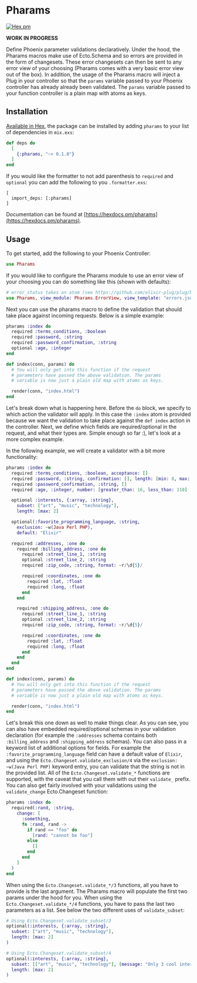 # Pharams

[![Hex.pm](https://img.shields.io/hexpm/v/pharams.svg)](http://hex.pm/packages/pharams)

**WORK IN PROGRESS**

Define Phoenix parameter validations declaratively. Under the hood, the Pharams macros make use of Ecto.Schema and so errors are provided in the form of changesets. These error changesets can then be sent to any error view of your choosing (Pharams comes with a very basic error view out of the box). In addition, the usage of the Pharams macro will inject a Plug in your controller so that the `params` variable passed to your Phoenix controller has already already been validated. The `params` variable passed to your function controller is a plain map with atoms as keys.

## Installation

[Available in Hex](https://hex.pm/packages/pharams), the package can be installed
by adding `pharams` to your list of dependencies in `mix.exs`:

```elixir
def deps do
  [
    {:pharams, "~> 0.1.0"}
  ]
end
```

If you would like the formatter to not add parenthesis to `required` and `optional` you can add the following to you `.formatter.exs`:

```
[
  import_deps: [:pharams]
]
```

Documentation can be found at [https://hexdocs.pm/pharams](https://hexdocs.pm/pharams).

## Usage

To get started, add the following to your Phoenix Controller:

```elixir
use Pharams
```

If you would like to configure the Pharams module to use an error view of your choosing you can do something like this (shown with defaults):

```elixir
# error_status takes an atom (see https://github.com/elixir-plug/plug/blob/master/lib/plug/conn/status.ex for full list of supported statuses)
use Pharams, view_module: Pharams.ErrorView, view_template: "errors.json", error_status: :unprocessable_entity
```

Next you can use the pharams macro to define the validation that should take place against incoming requests. Below is a simple example:

```elixir
pharams :index do
  required :terms_conditions, :boolean
  required :password, :string
  required :password_confirmation, :string
  optional :age, :integer
end

def index(conn, params) do
  # You will only get into this function if the request
  # parameters have passed the above validation. The params
  # variable is now just a plain old map with atoms as keys.

  render(conn, "index.html")
end
```

Let's break down what is happening here. Before the `do` block, we specify to which action the validator will apply. In this case the `:index` atom is provided because we want the validation to take place against the `def index` action in the controller. Next, we define which fields are required/optional in the request, and what their types are. Simple enough so far :), let's look at a more complex example.

In the following example, we will create a validator with a bit more functionality:

```elixir
pharams :index do
  required :terms_conditions, :boolean, acceptance: []
  required :password, :string, confirmation: [], length: [min: 8, max: 16]
  required :password_confirmation, :string, []
  required :age, :integer, number: [greater_than: 16, less_than: 110]

  optional :interests, {:array, :string},
    subset: ["art", "music", "technology"],
    length: [max: 2]

  optional(:favorite_programming_language, :string,
    exclusion: ~w(Java Perl PHP),
    default: "Elixir"

  required :addresses, :one do
    required :billing_address, :one do
      required :street_line_1, :string
      optional :street_line_2, :string
      required :zip_code, :string, format: ~r/\d{5}/

      required :coordinates, :one do
        required :lat, :float
        required :long, :float
      end
    end

    required :shipping_address, :one do
      required :street_line_1, :string
      optional :street_line_2, :string
      required :zip_code, :string, format: ~r/\d{5}/

      required :coordinates, :one do
        required :lat, :float
        required :long, :float
      end
    end
  end
end

def index(conn, params) do
  # You will only get into this function if the request
  # parameters have passed the above validation. The params
  # variable is now just a plain old map with atoms as keys.

  render(conn, "index.html")
end
```

Let's break this one down as well to make things clear. As you can see, you can also have embedded required/optional schemas in your validation declaration (for example the `:addresses` schema contains both `:billing_address` and `:shipping_address` schemas). You can also pass in a keyword list of additional options for fields. For example the `:favorite_programming_language` field can have a default value of `Elixir`, and using the `Ecto.Changeset.validate_exclusion/4` via the `exclusion: ~w(Java Perl PHP)` keyword entry, you can validate that the string is not in the provided list. All of the `Ecto.Changeset.validate_*` functions are supported, with the caveat that you call them with out their `validate_` prefix. You can also get fairly involved with your validations using the `validate_change` Ecto.Changeset function:

```elixir
pharams :index do
  required(:rand, :string,
    change: [
      :something,
      fn :rand, rand ->
        if rand == "foo" do
          [rand: "cannot be foo"]
        else
          []
        end
      end
    ]
  )
end
```

When using the `Ecto.Changeset.validate_*/3` functions, all you have to provide is the last argument. The Pharams macro will populate the first two params under the hood for you. When using the `Ecto.Changeset.validate_*/4` functions, you have to pass the last two parameters as a list. See below the two different uses of `validate_subset`:

```elixir
# Using Ecto.Changeset.validate_subset/3
optional(:interests, {:array, :string},
  subset: ["art", "music", "technology"],
  length: [max: 2]
)

# Using Ecto.Changeset.validate_subset/4
optional(:interests, {:array, :string},
  subset: [["art", "music", "technology"], [message: "Only 3 cool interests to pick from!"]],
  length: [max: 2]
)
```
